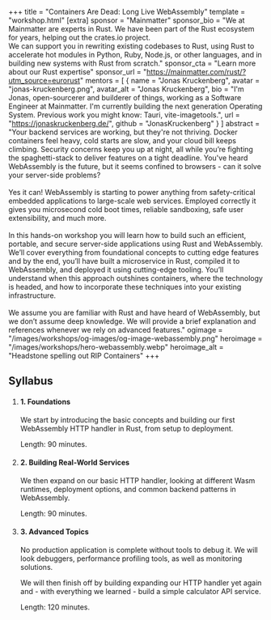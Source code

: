 +++
title = "Containers Are Dead: Long Live WebAssembly"
template = "workshop.html"
[extra]
  sponsor = "Mainmatter"
  sponsor_bio = "We at Mainmatter are experts in Rust. We have been part of the Rust ecosystem for years, helping out the crates.io project. <br />We can support you in rewriting existing codebases to Rust, using Rust to accelerate hot modules in Python, Ruby, Node.js, or other languages, and in building new systems with Rust from scratch."
  sponsor_cta = "Learn more about our Rust expertise"
  sponsor_url = "https://mainmatter.com/rust/?utm_source=eurorust"
  mentors = [
    { name = "Jonas Kruckenberg", avatar = "jonas-kruckenberg.png", avatar_alt = "Jonas Kruckenberg",  bio = "I'm Jonas, open-sourcerer and builderer of things, working as a Software Engineer at Mainmatter.  I'm currently building the next generation Operating System. Previous work you might know: Tauri, vite-imagetools.",  url = "https://jonaskruckenberg.de/",  github = "JonasKruckenberg" }
  ]
  abstract = "Your backend services are working, but they're not thriving. Docker containers feel heavy, cold starts are slow, and your cloud bill keeps climbing. Security concerns keep you up at night, all while you’re fighting the spaghetti-stack to deliver features on a tight deadline. You've heard WebAssembly is the future, but it seems confined to browsers - can it solve your server-side problems?<br /><br />Yes it can! WebAssembly is starting to power anything from safety-critical embedded applications to large-scale web services. Employed correctly it gives you microsecond cold boot times, reliable sandboxing, safe user extensibility, and much more.<br /><br />In this hands-on workshop you will learn how to build such an efficient, portable, and secure server-side applications using Rust and WebAssembly. We’ll cover everything from foundational concepts to cutting edge features and by the end, you’ll have built a microservice in Rust, compiled it to WebAssembly, and deployed it using cutting-edge tooling. You’ll understand when this approach outshines containers, where the technology is headed, and how to incorporate these techniques into your existing infrastructure.<br /><br />We assume you are familiar with Rust and have heard of WebAssembly, but we don’t assume deep knowledge.  We will provide a brief explanation and references whenever we rely on advanced features."
  ogimage = "/images/workshops/og-images/og-image-webassembly.png"
  heroimage = "/images/workshops/hero-webassembly.webp"
  heroimage_alt = "Headstone spelling out RIP Containers"
+++

<div class="">
  <h2 class="mb-7">Syllabus</h2>
  <ol class="syllabus">
    <li class="mb-7 border">
      <h4>1. Foundations</h4>
      <div>
        <p>We start by introducing the basic concepts and building our first WebAssembly HTTP handler in Rust, from setup to deployment.</p>
        <p>Length: 90 minutes.</p>
      </div>
    </li>
    <li class="mb-7 border">
      <h4>2. Building Real-World Services</h4>
      <div>
        <p>We then expand on our basic HTTP handler, looking at different Wasm runtimes, deployment options, and common backend patterns in WebAssembly.</p>
        <p>Length: 90 minutes.</p>
      </div>
    </li>
    <li class="mb-7 border">
      <h4>3. Advanced Topics</h4>
      <div>
        <p>No production application is complete without tools to debug it. We will look debuggers, performance profiling tools, as well as monitoring solutions.</p>
        <p>We will then finish off by building expanding our HTTP handler yet again and - with everything we learned - build a simple calculator API service.</p>
        <p>Length: 120 minutes.</p>
      </div>
    </li>
  </ol>
</p>
</div>
